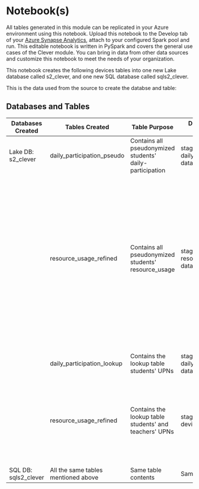 # Notebook(s)
All tables generated in this module can be replicated in your Azure environment using this notebook. Upload this notebook to the Develop tab of your [Azure Synapse Analytics](https://azure.microsoft.com/en-us/services/synapse-analytics/), attach to your configured Spark pool and run. This editable notebook is written in PySpark and covers the general use cases of the Clever module. You can bring in data from other data sources and customize this notebook to meet the needs of your organization.

This notebook creates the following devices tables into one new Lake database called s2_clever, and one new SQL database called sqls2_clever.
 
 This is the data used from the source to create the databse and table:

## Databases and Tables
| Databases Created | Tables Created | Table Purpose | Data Source Used | Data Used |
| --- | --- | --- | --- | --- |
| Lake DB: s2_clever | daily_participation_pseudo | Contains all pseudonymized students' daily-participation | stage 1np Clever daily_participation data | DATE |
|  |  |  |  | SIS_ID |
|  |  |  |  | CLEVER_USER_ID |
|  |  |  |  | CLEVER_SCHOOL_ID |
|  |  |  |  | SCHOOL_NAME |
|  |  |  |  | ACTIVE |
|  |  |  |  | NUM_LOGINS |
|  |  |  |  | NUM_RESOURCES_ACCESSED |
| | resource_usage_refined | Contains all pseudonymized students' resource_usage | stage 1np Clever resource_usage data | DATE |
|  |  |  |  | SIS_ID |
|  |  |  |  | CLEVER_USER_ID |
|  |  |  |  | CLEVER_SCHOOL_ID |
|  |  |  |  | SCHOOL_NAME |
|  |  |  |  | RESOURCE_TYPE |
|  |  |  |  | RESOURCE_NAME |
|  |  |  |  | RESOURCE_ID |
|  |  |  |  | NUM_ACCESS |
| | daily_participation_lookup | Contains the lookup table students' UPNs | stage 1np Clever daily_participation data | SIS_ID |
|  |  |  |  | CLEVER_USER_ID |
|  |  |  |  | SIS_ID_pseudonym |
|  |  |  |  | CLEVER_USER_ID_pseudonym |
| | resource_usage_refined | Contains the lookup table students' and teachers' UPNs | stage 1np Intune devices data | SIS_ID |
|  |  |  |  | CLEVER_USER_ID |
|  |  |  |  | SIS_ID_pseudonym |
|  |  |  |  | CLEVER_USER_ID_pseudonym |
| SQL DB: sqls2_clever | All the same tables mentioned above | Same table contents | Same sources | Same data |
